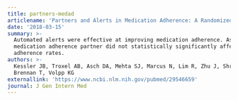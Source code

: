 ```yaml
---
title: partners-medad
articlename: 'Partners and Alerts in Medication Adherence: A Randomized Clinical Trial'
date: '2018-03-15'
summary: >-
  Automated alerts were effective at improving medication adherence. Assigning a
  medication adherence partner did not statistically significantly affect
  adherence rates.
authors: >-
  Kessler JB, Troxel AB, Asch DA, Mehta SJ, Marcus N, Lim R, Zhu J, Shrank W,
  Brennan T, Volpp KG
externallink: 'https://www.ncbi.nlm.nih.gov/pubmed/29546659'
journal: J Gen Intern Med
---
```


